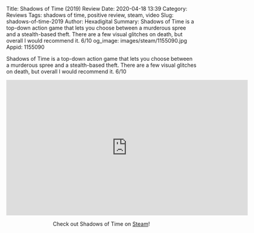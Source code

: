 Title: Shadows of Time (2019) Review
Date: 2020-04-18 13:39
Category: Reviews
Tags: shadows of time, positive review, steam, video
Slug: shadows-of-time-2019
Author: Hexadigital
Summary: Shadows of Time is a top-down action game that lets you choose between a murderous spree and a stealth-based theft. There are a few visual glitches on death, but overall I would recommend it. 6/10
og_image: images/steam/1155090.jpg
Appid: 1155090

Shadows of Time is a top-down action game that lets you choose between a murderous spree and a stealth-based theft. There are a few visual glitches on death, but overall I would recommend it. 6/10

<center><iframe src="https://www.youtube.com/embed/ppTDpYz_a7M?feature=oembed" allow="accelerometer; autoplay; encrypted-media; gyroscope; picture-in-picture" width="640" height="360" frameborder="0"></iframe>

Check out Shadows of Time on [Steam](https://store.steampowered.com/app/1155090/?curator_clanid=34633900)!</center>
